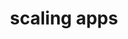 ---
type: docs
title: "scaling apps"
linkTitle: "scaling apps"
description: "Learn ...."
weight: 300
---